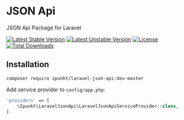 # JSON Api

JSON Api Package for Laravel

[![Latest Stable Version](https://poser.pugx.org/ipunkt/laravel-json-api/v/stable.svg)](https://packagist.org/packages/ipunkt/laravel-json-api) [![Latest Unstable Version](https://poser.pugx.org/ipunkt/laravel-json-api/v/unstable.svg)](https://packagist.org/packages/ipunkt/laravel-json-api) [![License](https://poser.pugx.org/ipunkt/laravel-json-api/license.svg)](https://packagist.org/packages/ipunkt/laravel-json-api) [![Total Downloads](https://poser.pugx.org/ipunkt/laravel-json-api/downloads.svg)](https://packagist.org/packages/ipunkt/laravel-json-api)


## Installation

```shell
composer require ipunkt/laravel-json-api:dev-master
```

Add service provider to `config/app.php`:
```php
'providers' => [
	\Ipunkt\LaravelJsonApi\LaravelJsonApiServiceProvider::class,
]
```